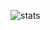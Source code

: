 <p><img align="left" src="https://github-readme-stats.vercel.app/api/top-langs?username=alexpkgs&show_icons=true&locale=en&layout=compact&theme=dark" alt="stats" /></p>
